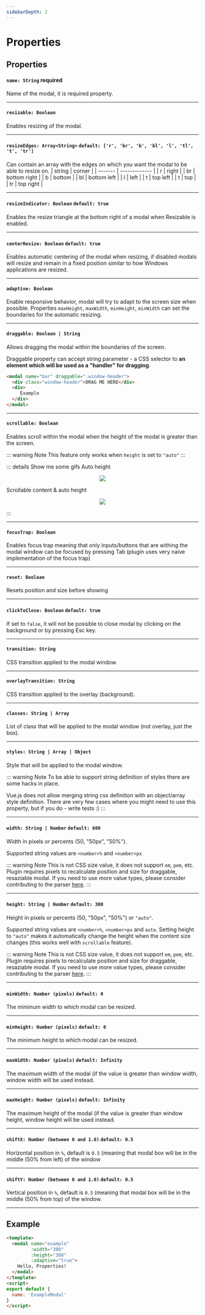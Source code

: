 ```yaml
---
sidebarDepth: 2
---
```


# Properties

## Properties

#### `name: String` **required**

Name of the modal, it is required property.

---

#### `resizable: Boolean`

Enables resizing of the modal.

---

#### `resizeEdges: Array<String>` `default: ['r', 'br', 'b', 'bl', 'l', 'tl', 't', 'tr']`

Can contain an array with the edges on which you want the modal to be able to resize on.
| string | corner |
| ------- | ------------- |
| r | right |
| br | bottom right |
| b | bottom |
| bl | bottom left |
| l | left |
| t | top left |
| t | top |
| tr | top right |

---

#### `resizeIndicator: Boolean` `default: true`

Enables the resize triangle at the bottom right of a modal when Resizable is enabled.

---

#### `centerResize: Boolean` `default: true`

Enables automatic centering of the modal when resizing, if disabled modals will resize and remain in a fixed position similar to how Windows applications are resized.

---

#### `adaptive: Boolean`

Enable responsive behavior, modal will try to adapt to the screen size when possible. Properties `maxHeight`, `maxWidth`, `minHeight`, `minWidth` can set the boundaries for the automatic resizing.

---

#### `draggable: Boolean | String`

Allows dragging the modal within the boundaries of the screen.

Draggable property can accept string parameter - a CSS selector to **an element which will be used as a "handler" for dragging**.

```html
<modal name="bar" draggable=".window-header">
  <div class="window-header">DRAG ME HERE</div>
  <div>
     Example
  </div>
</modal>
```

---

#### `scrollable: Boolean`

Enables scroll within the modal when the height of the modal is greater than the screen.

::: warning Note
This feature only works when `height` is set to `"auto"`
:::

::: details Show me some gifs
Auto height

<p align="center">
  <img src="https://media.giphy.com/media/xUPGGpEV00RDDDeiuk/giphy.gif">
</p>

Scrollable content & auto height

<p align="center">
  <img src="https://media.giphy.com/media/xUn3CfwfH3ISuf4mxq/giphy.gif">
</p>

:::

---

#### `focusTrap: Boolean`

Enables focus trap meaning that only inputs/buttons that are withing the modal window can be focused by pressing Tab (plugin uses very naive implementation of the focus trap)

---

#### `reset: Boolean`

Resets position and size before showing

---

#### `clickToClose: Boolean` `default: true`

If set to `false`, it will not be possible to close modal by clicking on the background or by pressing Esc key.

---

#### `transition: String`

CSS transition applied to the modal window.

---

#### `overlayTransition: String`

CSS transition applied to the overlay (background).

---

#### `classes: String | Array`

List of class that will be applied to the modal window (not overlay, just the box).

---

#### `styles: String | Array | Object`

Style that will be applied to the modal window.

::: warning Note
To be able to support string definition of styles there are some hacks in place.

Vue.js does not allow merging string css definition with an object/array style definition. There are very few cases where you might need to use this property, but if you do - write tests :)
:::

---

#### `width: String | Number` `default: 600`

Width in pixels or percents (50, "50px", "50%").

Supported string values are `<number>%` and `<number>px`

::: warning Note
This is not CSS size value, it does not support `em`, `pem`, etc. Plugin requires pixels to recalculate position and size for draggable, resaziable modal.
If you need to use more value types, please consider contributing to the parser [here](https://github.com/euvl/vue-js-modal/blob/master/src/utils/parser.js).
:::

---

#### `height: String | Number` `default: 300`

Height in pixels or percents (50, "50px", "50%") or `"auto"`.

Supported string values are `<number>%`, `<number>px` and `auto`. Setting height to `"auto"` makes it automatically change the height when the content size changes (this works well with `scrollable` feature).

::: warning Note
This is not CSS size value, it does not support `em`, `pem`, etc. Plugin requires pixels to recalculate position and size for draggable, resaziable modal.
If you need to use more value types, please consider contributing to the parser [here](https://github.com/euvl/vue-js-modal/blob/master/src/utils/parser.js).
:::

---

#### `minWidth: Number (pixels)` `default: 0`

The minimum width to which modal can be resized.

---

#### `minHeight: Number (pixels)` `default: 0`

The minimum height to which modal can be resized.

---

#### `maxWidth: Number (pixels)` `default: Infinity`

The maximum width of the modal (if the value is greater than window width, window width will be used instead.

---

#### `maxHeight: Number (pixels)` `default: Infinity`

The maximum height of the modal (if the value is greater than window height, window height will be used instead.

---

#### `shiftX: Number (between 0 and 1.0)` `default: 0.5`

Horizontal position in `%`, default is `0.5` (meaning that modal box will be in the middle (50% from left) of the window

---

#### `shiftY: Number (between 0 and 1.0)` `default: 0.5`

Vertical position in `%`, default is `0.5` (meaning that modal box will be in the middle (50% from top) of the window.

---

## Example

```html
<template>
  <modal name="example"
         :width="300"
         :height="300"
         :adaptive="true">
    Hello, Properties!
  </modal>
</template>
<script>
export default {
  name: 'ExampleModal'
}
</script>
```
